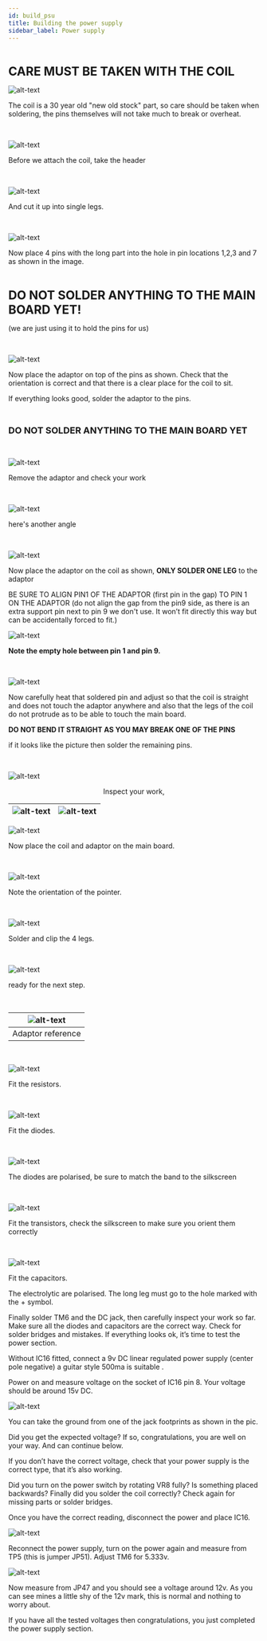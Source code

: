 ```yaml
---
id: build_psu
title: Building the power supply
sidebar_label: Power supply
---
```

&nbsp;

<span style="font-size:x-large;">**CARE MUST BE TAKEN WITH THE COIL**</span>

![alt-text](assets/images/011.jpg)

The coil is a 30 year old "new old stock" part, so care should be taken when soldering, the pins themselves will not take much to break or overheat.

&nbsp;

![alt-text](assets/images/012.jpg)

Before we attach the coil, take the header

&nbsp;

![alt-text](assets/images/013.jpg)

And cut it up into single legs.

&nbsp;

![alt-text](assets/images/014.jpg)

Now place 4 pins with the long part into the hole in pin locations 1,2,3 and 7 as shown in the image.

&nbsp;

<span style="font-size:x-large;">**DO NOT SOLDER ANYTHING
TO THE MAIN BOARD YET!**</span>

(we are just using it to hold the pins for us)

&nbsp;

![alt-text](assets/images/015.jpg)

Now place the adaptor on top of the pins as shown. Check that the orientation is correct and that there is a clear place for the coil to sit.

If everything looks good, solder the adaptor to the pins.

&nbsp;

<span style="font-size:large;">**DO NOT SOLDER ANYTHING TO THE MAIN BOARD YET**</span>

&nbsp;

![alt-text](assets/images/016.jpg)

Remove the adaptor and check your work

&nbsp;

![alt-text](assets/images/017.jpg)

here's another angle

&nbsp;

![alt-text](assets/images/018.jpg)

Now place the adaptor on the coil as shown, **ONLY SOLDER ONE LEG** to the adaptor

BE SURE TO ALIGN PIN1 OF THE ADAPTOR (first pin in the gap) TO PIN 1 ON THE ADAPTOR (do not align the gap from the pin9 side, as there is an extra support pin next to pin 9 we don't use. It won’t fit directly this way but can be accidentally forced to fit.)

![alt-text](assets/images/019.jpg)

**Note the empty hole between pin 1 and pin 9.**

&nbsp;

![alt-text](assets/images/020.jpg)

Now carefully heat that soldered pin and adjust so that the coil is straight and does not touch the adaptor anywhere and also that the legs of the coil do not protrude as to be able to touch the main board.

**DO NOT BEND IT STRAIGHT AS YOU MAY BREAK ONE OF THE PINS**

if it looks like the picture then solder the remaining pins.

&nbsp;

![alt-text](assets/images/021.jpg)

<p style="text-align: center;">Inspect your work,</p>

|![alt-text](assets/images/022.jpg)|![alt-text](assets/images/023.jpg)|
|---|---|

![alt-text](assets/images/024.jpg)

Now place the coil and adaptor on the main board.

&nbsp;

![alt-text](assets/images/025.jpg)

Note the orientation of the pointer.

&nbsp;

![alt-text](assets/images/026.jpg)

Solder and clip the 4 legs.

&nbsp;

![alt-text](assets/images/027.jpg)

ready for the next step.

&nbsp;

|![alt-text](assets/images/028.jpg)|
|:--:| 
| Adaptor reference |

&nbsp;

![alt-text](assets/images/029.jpg)

Fit the resistors.

&nbsp;

![alt-text](assets/images/030.jpg)

Fit the diodes.

&nbsp;

![alt-text](assets/images/031.jpg)

The diodes are polarised, be sure to match the band to the silkscreen

&nbsp;

![alt-text](assets/images/032.jpg)

Fit the transistors, check the silkscreen to make sure you orient them correctly

&nbsp;

![alt-text](assets/images/033.jpg)

Fit the capacitors.

The electrolytic are polarised. The long leg must go to the hole marked with the + symbol.
 
Finally solder TM6 and the DC jack, then carefully inspect your work so far. Make sure all the diodes and capacitors are the correct way. Check for solder bridges and mistakes. If everything looks ok, it’s time to test the power section.

Without IC16 fitted, connect a 9v DC linear regulated power supply (center pole negative) a guitar style 500ma is suitable .

Power on and measure voltage on the socket of IC16 pin 8. Your voltage should be around 15v DC.

![alt-text](assets/images/034.jpg)

You can take the ground from one of the jack footprints as shown in the pic.
 
Did you get the expected voltage? If so, congratulations, you are well on your way. And can continue below.

If you don’t have the correct voltage, check that your power supply is the correct type, that it’s also working.

Did you turn on the power switch by rotating VR8 fully? Is something placed backwards? Finally did you solder the coil correctly? Check again for missing parts or solder bridges.

Once you have the correct reading, disconnect the power and place IC16.

![alt-text](assets/images/035.jpg)

Reconnect the power supply, turn on the power again and measure from TP5 (this is jumper JP51). Adjust TM6 for 5.333v.

![alt-text](assets/images/036.jpg)

Now measure from JP47 and you should see a voltage around 12v. As you can see mines a little shy of the 12v mark, this is normal and nothing to worry about.

If you have all the tested voltages then congratulations, you just completed the power supply section.